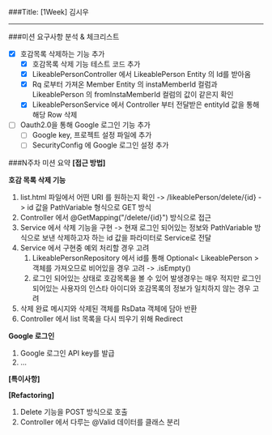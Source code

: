 ###Title: [1Week] 김시우

---

###미션 요구사항 분석 & 체크리스트
- [x] 호감목록 삭제하는 기능 추가
  - [x] 호감목록 삭제 기능 테스트 코드 추가
  - [x] LikeablePersonController 에서 LikeablePerson Entity 의 Id를 받아옴
  - [x] Rq 로부터 가져온 Member Entity 의 instaMemberId 컬럼과 LikeablePerson 의 fromInstaMemberId 컬럼의 값이 같은지 확인 
  - [x] LikeablePersonService 에서 Controller 부터 전달받은 entityId 값을 통해 해당 Row 삭제
- [ ] Oauth2.0을 통해 Google 로그인 기능 추가
  - [ ] Google key, 프로젝트 설정 파일에 추가
  - [ ] SecurityConfig 에 Google 로그인 설정 추가

###N주차 미션 요약
**[접근 방법]**

**호감 목록 삭제 기능**
1. list.html 파일에서 어떤 URI 를 원하는지 확인 -> /likeablePerson/delete/{id} -> id 값을 PathVariable 형식으로 GET 방식 
2. Controller 에서 @GetMapping("/delete/{id}") 방식으로 접근
3. Service 에서 삭제 기능을 구현 -> 현재 로그인 되어있는 정보와 PathVariable 방식으로 보낸 삭제하고자 하는 id 값을 파라미터로 Service로 전달
4. Service 에서 구현중 예외 처리할 경우 고려
   1. LikeablePersonRepository 에서 id를 통해 Optional< LikeablePerson > 객체를 가져오므로 비어있을 경우 고려 -> .isEmpty()
   2. 로그인 되어있는 상태로 호감목록을 볼 수 있어 발생경우는 매우 적지만 로그인 되어있는 사용자의 인스타 아이디와  호감목록의 정보가 일치하지 않는 경우 고려
5. 삭제 완료 메시지와 삭제된 객체를 RsData 객체에 담아 반환
6. Controller 에서 list 목록을 다시 띄우기 위해 Redirect

**Google 로그인**
1. Google 로그인 API key를 발급
2. ...

**[특이사항]**


**[Refactoring]**
1. Delete 기능을 POST 방식으로 호출
2. Controller 에서 다루는 @Valid 데이터를 클래스 분리
